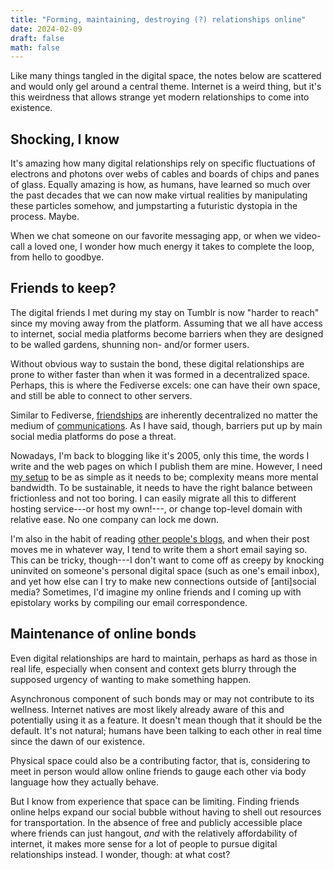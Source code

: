 ```yaml
---
title: "Forming, maintaining, destroying (?) relationships online"
date: 2024-02-09
draft: false
math: false
---
```


Like many things tangled in the digital space, the notes below are
scattered and would only gel around a central theme. Internet is a weird
thing, but it's this weirdness that allows strange yet modern
relationships to come into existence.

## Shocking, I know

It's amazing how many digital relationships rely on specific
fluctuations of electrons and photons over webs of cables and boards of
chips and panes of glass. Equally amazing is how, as humans, have
learned so much over the past decades that we can now make virtual
realities by manipulating these particles somehow, and jumpstarting a
futuristic dystopia in the process. Maybe.

When we chat someone on our favorite messaging app, or when we
video-call a loved one, I wonder how much energy it takes to complete
the loop, from hello to goodbye.

## Friends to keep?

The digital friends I met during my stay on Tumblr is now "harder to
reach" since my moving away from the platform. Assuming that we all have
access to internet, social media platforms become barriers when they are
designed to be walled gardens, shunning non- and/or former users.

Without obvious way to sustain the bond, these digital relationships are
prone to wither faster than when it was formed in a decentralized space.
Perhaps, this is where the Fediverse excels: one can have their own
space, and still be able to connect to other servers.

Similar to Fediverse, [friendships](/friendship) are inherently
decentralized no matter the medium of [communications](/communication).
As I have said, though, barriers put up by main social media platforms
do pose a threat.

Nowadays, I'm back to blogging like it's 2005, only this time, the words
I write and the web pages on which I publish them are mine. However, I
need [my setup](/site) to be as simple as it needs to be; complexity
means more mental bandwidth. To be sustainable, it needs to have the
right balance between frictionless and not too boring. I can easily
migrate all this to different hosting service---or host my own!---, or change top-level
domain with relative ease. No one company can lock me down.

I'm also in the habit of reading [other people's blogs](/blogroll), and when their
post moves me in whatever way, I tend to write them a short email saying
so. This can be tricky, though---I don't want to come off as creepy by
knocking uninvited on someone's personal digital space (such as one's
email inbox), and yet how else can I try to make new connections outside
of [anti]social media? Sometimes, I'd imagine my online friends and I
coming up with epistolary works by compiling our email correspondence.

## Maintenance of online bonds

Even digital relationships are hard to maintain, perhaps as hard as
those in real life, especially when consent and context gets blurry
through the supposed urgency of wanting to make something happen.

Asynchronous component of such bonds may or may not contribute to its
wellness. Internet natives are most likely already aware of this and
potentially using it as a feature. It doesn't mean though that it should
be the default. It's not natural; humans have been talking to each other
in real time since the dawn of our existence.

Physical space could also be a contributing factor, that is, considering
to meet in person would allow online friends to gauge each other via
body language how they actually behave.

But I know from experience that
space can be limiting. Finding friends online helps expand our social
bubble without having to shell out resources for transportation. In the
absence of free and publicly accessible place where friends can just
hangout, *and* with the relatively affordability of internet, it makes
more sense for a lot of people to pursue digital relationships instead.
I wonder, though: at what cost?

